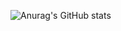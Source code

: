 ![Anurag's GitHub stats](https://github-readme-stats.vercel.app/api?username=yangxuechen&show_icons=true&theme=radical)
